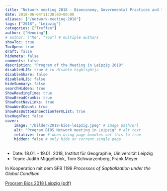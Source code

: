 ```yaml
---
title: "Network meeting 2018 - Bioeconomy, Governmental Practices and the Production of Space"
date: 2018-06-04T11:30:03+00:00
aliases: ["/network-meeting-2018"]
tags: ["2018", "Leipzig"]
categories: ["Treffen"]
author: ["Henning"]
# author: ["Me", "You"] # multiple authors
showToc: true
TocOpen: true
draft: false
hidemeta: false
comments: false
description: "Program of the Meeting in Leipzig 2018"
disableHLJS: true # to disable highlightjs
disableShare: false
disableHLJS: false
hideSummary: false
searchHidden: true
ShowReadingTime: true
ShowBreadCrumbs: true
ShowPostNavLinks: true
ShowWordCount: true
ShowRssButtonInSectionTermList: true
UseHugoToc: false
cover:
    image: "/bilder/2018-bios-leipzig.jpeg" # image path/url
    alt: "Program BIOS Network meeting in Leipzig" # alt text
    relative: true # when using page bundles set this to true
    hidden: false # only hide on current single page
---
```


- Date: 18.01. - 19.01. 2018, Institut für Geographie, Uiniversität Leipzig
- Team: Judith Miggelbrink, Tom Schwarzenberg, Frank Meyer

In Kooperation mit dem SFB 1199 _Processes of Saptialization under the Global Condition_

[Program Bios 2018 Leipzig (pdf)](https://bios-net.github.io/dokumente/BIOS_Leipzig_Programm-2018.pdf)